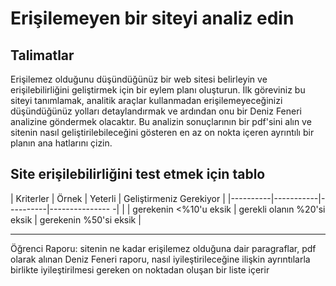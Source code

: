 # Erişilemeyen bir siteyi analiz edin

## Talimatlar

Erişilemez olduğunu düşündüğünüz bir web sitesi belirleyin ve erişilebilirliğini geliştirmek için bir eylem planı oluşturun.
İlk göreviniz bu siteyi tanımlamak, analitik araçlar kullanmadan erişilemeyeceğinizi düşündüğünüz yolları detaylandırmak ve ardından onu bir Deniz Feneri analizine göndermek olacaktır. Bu analizin sonuçlarının bir pdf'sini alın ve sitenin nasıl geliştirilebileceğini gösteren en az on nokta içeren ayrıntılı bir planın ana hatlarını çizin.

## Site erişilebilirliğini test etmek için tablo

| Kriterler | Örnek | Yeterli | Geliştirmeniz Gerekiyor |
|----------|-----------|----------|--------------- -|
| | gerekenin <%10'u eksik | gerekli olanın %20'si eksik | gerekenin %50'si eksik |

----
Öğrenci Raporu: sitenin ne kadar erişilemez olduğuna dair paragraflar, pdf olarak alınan Deniz Feneri raporu, nasıl iyileştirileceğine ilişkin ayrıntılarla birlikte iyileştirilmesi gereken on noktadan oluşan bir liste içerir